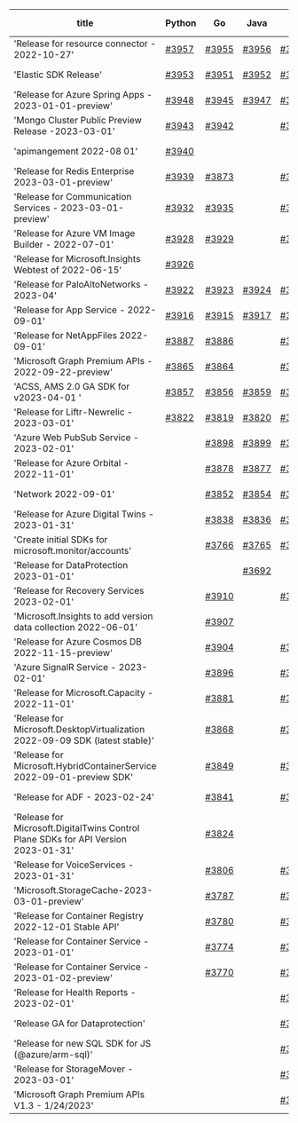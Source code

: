 | title | Python | Go | Java | Js | created date | target date | status |
| ------ | ------ | ------ | ------ | ------ | ------ | ------ | :-----: |
| 'Release for resource connector - 2022-10-27'  | [#3957](https://github.com/Azure/sdk-release-request/issues/3957)  | [#3955](https://github.com/Azure/sdk-release-request/issues/3955)  | [#3956](https://github.com/Azure/sdk-release-request/issues/3956)  | [#3958](https://github.com/Azure/sdk-release-request/issues/3958)  | 03-21 | 04-28 |  |
| 'Elastic SDK Release'  | [#3953](https://github.com/Azure/sdk-release-request/issues/3953)  | [#3951](https://github.com/Azure/sdk-release-request/issues/3951)  | [#3952](https://github.com/Azure/sdk-release-request/issues/3952)  | [#3954](https://github.com/Azure/sdk-release-request/issues/3954)  | 03-21 | 04-28 |  |
| 'Release for Azure Spring Apps - 2023-01-01-preview'  | [#3948](https://github.com/Azure/sdk-release-request/issues/3948)  | [#3945](https://github.com/Azure/sdk-release-request/issues/3945)  | [#3947](https://github.com/Azure/sdk-release-request/issues/3947)  | [#3946](https://github.com/Azure/sdk-release-request/issues/3946)  | 03-17 | 04-28 |  |
| 'Mongo Cluster Public Preview Release -2023-03-01'  | [#3943](https://github.com/Azure/sdk-release-request/issues/3943)  | [#3942](https://github.com/Azure/sdk-release-request/issues/3942)  |  | [#3941](https://github.com/Azure/sdk-release-request/issues/3941)  | 03-16 | 04-28 |  |
| 'apimangement 2022-08 01'  | [#3940](https://github.com/Azure/sdk-release-request/issues/3940)  |  |  |  | 03-16 | 04-28 |  |
| 'Release for Redis Enterprise 2023-03-01-preview'  | [#3939](https://github.com/Azure/sdk-release-request/issues/3939)  | [#3873](https://github.com/Azure/sdk-release-request/issues/3873)  |  | [#3937](https://github.com/Azure/sdk-release-request/issues/3937)  | 03-16 | 04-28 |  |
| 'Release for Communication Services - 2023-03-01-preview'  | [#3932](https://github.com/Azure/sdk-release-request/issues/3932)  | [#3935](https://github.com/Azure/sdk-release-request/issues/3935)  |  | [#3933](https://github.com/Azure/sdk-release-request/issues/3933)  | 03-15 | 04-28 |  |
| 'Release for Azure VM Image Builder - 2022-07-01'  | [#3928](https://github.com/Azure/sdk-release-request/issues/3928)  | [#3929](https://github.com/Azure/sdk-release-request/issues/3929)  |  | [#3930](https://github.com/Azure/sdk-release-request/issues/3930)  | 03-15 | 04-28 |  |
| 'Release for Microsoft.Insights Webtest of 2022-06-15'  | [#3926](https://github.com/Azure/sdk-release-request/issues/3926)  |  |  |  | 03-13 | 04-28 |  |
| 'Release for PaloAltoNetworks - 2023-04'  | [#3922](https://github.com/Azure/sdk-release-request/issues/3922)  | [#3923](https://github.com/Azure/sdk-release-request/issues/3923)  | [#3924](https://github.com/Azure/sdk-release-request/issues/3924)  | [#3921](https://github.com/Azure/sdk-release-request/issues/3921)  | 03-10 | 04-28 |  |
| 'Release for App Service - 2022-09-01'  | [#3916](https://github.com/Azure/sdk-release-request/issues/3916)  | [#3915](https://github.com/Azure/sdk-release-request/issues/3915)  | [#3917](https://github.com/Azure/sdk-release-request/issues/3917)  | [#3914](https://github.com/Azure/sdk-release-request/issues/3914)  | 03-10 | 03-24 | Hold on by Go/ |
| 'Release for NetAppFiles 2022-09-01'  | [#3887](https://github.com/Azure/sdk-release-request/issues/3887)  | [#3886](https://github.com/Azure/sdk-release-request/issues/3886)  |  | [#3885](https://github.com/Azure/sdk-release-request/issues/3885)  | 03-06 | 03-24 |  |
| 'Microsoft Graph Premium APIs - 2022-09-22-preview'  | [#3865](https://github.com/Azure/sdk-release-request/issues/3865)  | [#3864](https://github.com/Azure/sdk-release-request/issues/3864)  |  | [#3866](https://github.com/Azure/sdk-release-request/issues/3866)  | 03-03 | 03-24 | Hold on by Go/ |
| 'ACSS, AMS 2.0 GA SDK for v2023-04-01 '  | [#3857](https://github.com/Azure/sdk-release-request/issues/3857)  | [#3856](https://github.com/Azure/sdk-release-request/issues/3856)  | [#3859](https://github.com/Azure/sdk-release-request/issues/3859)  | [#3858](https://github.com/Azure/sdk-release-request/issues/3858)  | 03-02 | 03-24 | Hold on by JS/Python/ |
| 'Release for Liftr-Newrelic - 2023-03-01'  | [#3822](https://github.com/Azure/sdk-release-request/issues/3822)  | [#3819](https://github.com/Azure/sdk-release-request/issues/3819)  | [#3820](https://github.com/Azure/sdk-release-request/issues/3820)  | [#3821](https://github.com/Azure/sdk-release-request/issues/3821)  | 02-16 | 03-24 |  |
| 'Azure Web PubSub Service - 2023-02-01'  |  | [#3898](https://github.com/Azure/sdk-release-request/issues/3898)  | [#3899](https://github.com/Azure/sdk-release-request/issues/3899)  | [#3901](https://github.com/Azure/sdk-release-request/issues/3901)  | 03-07 | 03-24 |  |
| 'Release for Azure Orbital - 2022-11-01'  |  | [#3878](https://github.com/Azure/sdk-release-request/issues/3878)  | [#3877](https://github.com/Azure/sdk-release-request/issues/3877)  | [#3876](https://github.com/Azure/sdk-release-request/issues/3876)  | 03-03 | 03-24 |  |
| 'Network 2022-09-01'  |  | [#3852](https://github.com/Azure/sdk-release-request/issues/3852)  | [#3854](https://github.com/Azure/sdk-release-request/issues/3854)  | [#3853](https://github.com/Azure/sdk-release-request/issues/3853)  | 03-01 | 03-24 |  |
| 'Release for Azure Digital Twins - 2023-01-31'  |  | [#3838](https://github.com/Azure/sdk-release-request/issues/3838)  | [#3836](https://github.com/Azure/sdk-release-request/issues/3836)  | [#3835](https://github.com/Azure/sdk-release-request/issues/3835)  | 02-23 | 03-24 | Hold on by Java/ |
| 'Create initial SDKs for microsoft.monitor/accounts'  |  | [#3766](https://github.com/Azure/sdk-release-request/issues/3766)  | [#3765](https://github.com/Azure/sdk-release-request/issues/3765)  | [#3767](https://github.com/Azure/sdk-release-request/issues/3767)  | 02-10 | 03-24 |  |
| 'Release for DataProtection 2023-01-01'  |  |  | [#3692](https://github.com/Azure/sdk-release-request/issues/3692)  |  | 01-24 | 02-24 |  |
| 'Release for Recovery Services 2023-02-01'  |  | [#3910](https://github.com/Azure/sdk-release-request/issues/3910)  |  | [#3909](https://github.com/Azure/sdk-release-request/issues/3909)  | 03-09 | 03-24 |  |
| 'Microsoft.Insights to add version data collection 2022-06-01'  |  | [#3907](https://github.com/Azure/sdk-release-request/issues/3907)  |  |  | 03-08 | 03-24 |  |
| 'Release for Azure Cosmos DB 2022-11-15-preview'  |  | [#3904](https://github.com/Azure/sdk-release-request/issues/3904)  |  | [#3906](https://github.com/Azure/sdk-release-request/issues/3906)  | 03-07 | 03-24 |  |
| 'Azure SignalR Service - 2023-02-01'  |  | [#3896](https://github.com/Azure/sdk-release-request/issues/3896)  |  | [#3894](https://github.com/Azure/sdk-release-request/issues/3894)  | 03-07 | 03-24 |  |
| 'Release for Microsoft.Capacity - 2022-11-01'  |  | [#3881](https://github.com/Azure/sdk-release-request/issues/3881)  |  | [#3880](https://github.com/Azure/sdk-release-request/issues/3880)  | 03-03 | 03-24 |  |
| 'Release for Microsoft.DesktopVirtualization 2022-09-09 SDK (latest stable)'  |  | [#3868](https://github.com/Azure/sdk-release-request/issues/3868)  |  | [#3871](https://github.com/Azure/sdk-release-request/issues/3871)  | 03-03 | 03-24 | Hold on by Go/ |
| 'Release for Microsoft.HybridContainerService 2022-09-01-preview SDK'  |  | [#3849](https://github.com/Azure/sdk-release-request/issues/3849)  |  | [#3851](https://github.com/Azure/sdk-release-request/issues/3851)  | 03-01 | 03-24 |  |
| 'Release for ADF - 2023-02-24'  |  | [#3841](https://github.com/Azure/sdk-release-request/issues/3841)  |  | [#3842](https://github.com/Azure/sdk-release-request/issues/3842)  | 02-24 | 03-24 |  |
| 'Release for Microsoft.DigitalTwins Control Plane SDKs for API Version 2023-01-31'  |  | [#3824](https://github.com/Azure/sdk-release-request/issues/3824)  |  |  | 02-17 | 03-24 |  |
| 'Release for VoiceServices - 2023-01-31'  |  | [#3806](https://github.com/Azure/sdk-release-request/issues/3806)  |  | [#3807](https://github.com/Azure/sdk-release-request/issues/3807)  | 02-15 | 03-24 |  |
| 'Microsoft.StorageCache-2023-03-01-preview'  |  | [#3787](https://github.com/Azure/sdk-release-request/issues/3787)  |  | [#3789](https://github.com/Azure/sdk-release-request/issues/3789)  | 02-14 | 03-24 |  |
| 'Release for Container Registry 2022-12-01 Stable API'  |  | [#3780](https://github.com/Azure/sdk-release-request/issues/3780)  |  | [#3779](https://github.com/Azure/sdk-release-request/issues/3779)  | 02-13 | 03-24 |  |
| 'Release for Container Service - 2023-01-01'  |  | [#3774](https://github.com/Azure/sdk-release-request/issues/3774)  |  | [#3772](https://github.com/Azure/sdk-release-request/issues/3772)  | 02-13 | 03-24 |  |
| 'Release for Container Service - 2023-01-02-preview'  |  | [#3770](https://github.com/Azure/sdk-release-request/issues/3770)  |  | [#3769](https://github.com/Azure/sdk-release-request/issues/3769)  | 02-13 | 03-24 |  |
| 'Release for Health Reports - 2023-02-01'  |  |  |  | [#3918](https://github.com/Azure/sdk-release-request/issues/3918)  | 03-10 | 03-24 |  |
| 'Release GA for Dataprotection'   |  |  |  | [#3902](https://github.com/Azure/sdk-release-request/issues/3902)  | 03-07 | fail to get. |  |
| 'Release for new SQL SDK for JS (@azure/arm-sql)'  |  |  |  | [#3834](https://github.com/Azure/sdk-release-request/issues/3834)  | 02-22 | 03-24 |  |
| 'Release for StorageMover - 2023-03-01'  |  |  |  | [#3730](https://github.com/Azure/sdk-release-request/issues/3730)  | 02-01 | 03-07 |  |
| 'Microsoft Graph Premium APIs V1.3 - 1/24/2023'  |  |  |  | [#3702](https://github.com/Azure/sdk-release-request/issues/3702)  | 01-24 | 02-24 |  |
